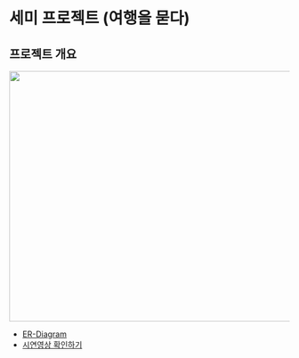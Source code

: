# 세미 프로젝트 (여행을 묻다)
## 프로젝트 개요
<img width="850" height="450" src="https://user-images.githubusercontent.com/91609858/141306153-e0838651-f5b9-4693-a2aa-5dcfbc1495a6.PNG"> <br>





 - <a href="https://github.com/mrkimjava/semiProject/blob/master/ER-Diagram.PNG">ER-Diagram</a>
 - <a href="">시연영상 확인하기</a>
